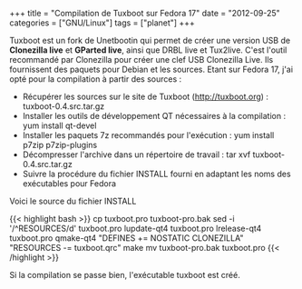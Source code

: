 +++
title = "Compilation de Tuxboot sur Fedora 17"
date = "2012-09-25"
categories = ["GNU/Linux"]
tags = ["planet"]
+++


Tuxboot est un fork de Unetbootin qui permet de créer une version USB de
**Clonezilla live** et **GParted live**, ainsi que DRBL live et Tux2live. C'est
l'outil recommandé par Clonezilla pour créer une clef USB Clonezilla Live. Ils
fournissent des paquets pour Debian et les sources. Etant sur Fedora 17, j'ai
opté pour la compilation à partir des sources :



*    Récupérer les sources sur le site de Tuxboot (http://tuxboot.org) :
tuxboot-0.4.src.tar.gz
*    Installer les outils de développement QT nécessaires à la compilation : yum
install qt-devel
*    Installer les paquets 7z recommandés pour l'exécution : yum install p7zip
p7zip-plugins
*    Décompresser l'archive dans un répertoire de travail : tar xvf
tuxboot-0.4.src.tar.gz
*    Suivre la procédure du fichier INSTALL fourni en adaptant les noms des
exécutables pour Fedora

Voici le source du fichier INSTALL


{{< highlight bash >}}
    cp tuxboot.pro tuxboot-pro.bak
    sed -i '/^RESOURCES/d' tuxboot.pro
    lupdate-qt4 tuxboot.pro
    lrelease-qt4 tuxboot.pro
    qmake-qt4 "DEFINES += NOSTATIC CLONEZILLA" "RESOURCES -= tuxboot.qrc"
    make
    mv tuxboot-pro.bak tuxboot.pro
{{< /highlight >}}    


Si la compilation se passe bien, l'exécutable tuxboot est créé.
